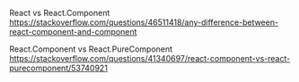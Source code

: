React vs React.Component
https://stackoverflow.com/questions/46511418/any-difference-between-react-component-and-component

React.Component vs React.PureComponent
https://stackoverflow.com/questions/41340697/react-component-vs-react-purecomponent/53740921